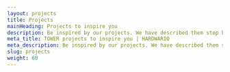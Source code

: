 ```yaml
---
layout: projects
title: Projects
mainHeading: Projects to inspire you
description: Be inspired by our projects. We have described them step by step.
meta_title: TOWER projects to inspire you | HARDWARIO
meta_description: Be inspired by our projects. We have described them step by step.
slug: projects
weight: 60
---
```

